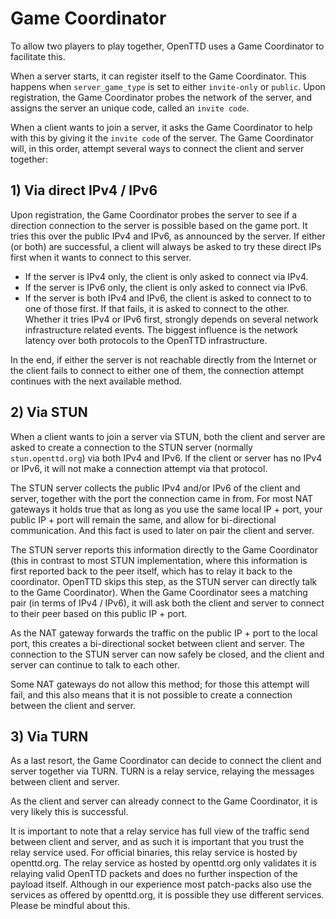 # Game Coordinator

To allow two players to play together, OpenTTD uses a Game Coordinator to
facilitate this.

When a server starts, it can register itself to the Game Coordinator. This
happens when `server_game_type` is set to either `invite-only` or `public`.
Upon registration, the Game Coordinator probes the network of the server, and
assigns the server an unique code, called an `invite code`.

When a client wants to join a server, it asks the Game Coordinator to help
with this by giving it the `invite code` of the server. The Game Coordinator
will, in this order, attempt several ways to connect the client and server
together:

## 1) Via direct IPv4 / IPv6

Upon registration, the Game Coordinator probes the server to see if a
direction connection to the server is possible based on the game port. It
tries this over the public IPv4 and IPv6, as announced by the server.
If either (or both) are successful, a client will always be asked to try
these direct IPs first when it wants to connect to this server.

- If the server is IPv4 only, the client is only asked to connect via IPv4.
- If the server is IPv6 only, the client is only asked to connect via IPv6.
- If the server is both IPv4 and IPv6, the client is asked to connect to to
  one of those first. If that fails, it is asked to connect to the other.
  Whether it tries IPv4 or IPv6 first, strongly depends on several network
  infrastructure related events. The biggest influence is the network
  latency over both protocols to the OpenTTD infrastructure.

In the end, if either the server is not reachable directly from the Internet
or the client fails to connect to either one of them, the connection attempt
continues with the next available method.

## 2) Via STUN

When a client wants to join a server via STUN, both the client and server
are asked to create a connection to the STUN server (normally
`stun.openttd.org`) via both IPv4 and IPv6. If the client or server has no
IPv4 or IPv6, it will not make a connection attempt via that protocol.

The STUN server collects the public IPv4 and/or IPv6 of the client and server,
together with the port the connection came in from. For most NAT gateways it
holds true that as long as you use the same local IP + port, your public
IP + port will remain the same, and allow for bi-directional communication.
And this fact is used to later on pair the client and server.

The STUN server reports this information directly to the Game Coordinator
(this in contrast to most STUN implementation, where this information is
first reported back to the peer itself, which has to relay it back to the
coordinator. OpenTTD skips this step, as the STUN server can directly talk to
the Game Coordinator). When the Game Coordinator sees a matching pair (in
terms of IPv4 / IPv6), it will ask both the client and server to connect to
their peer based on this public IP + port.

As the NAT gateway forwards the traffic on the public IP + port to the local
port, this creates a bi-directional socket between client and server. The
connection to the STUN server can now safely be closed, and the client and
server can continue to talk to each other.

Some NAT gateways do not allow this method; for those this attempt will fail,
and this also means that it is not possible to create a connection between
the client and server.

## 3) Via TURN

As a last resort, the Game Coordinator can decide to connect the client and
server together via TURN. TURN is a relay service, relaying the messages
between client and server.

As the client and server can already connect to the Game Coordinator, it is
very likely this is successful.

It is important to note that a relay service has full view of the traffic
send between client and server, and as such it is important that you trust
the relay service used.
For official binaries, this relay service is hosted by openttd.org. The relay
service as hosted by openttd.org only validates it is relaying valid OpenTTD
packets and does no further inspection of the payload itself.
Although in our experience most patch-packs also use the services as offered
by openttd.org, it is possible they use different services. Please be mindful
about this.

